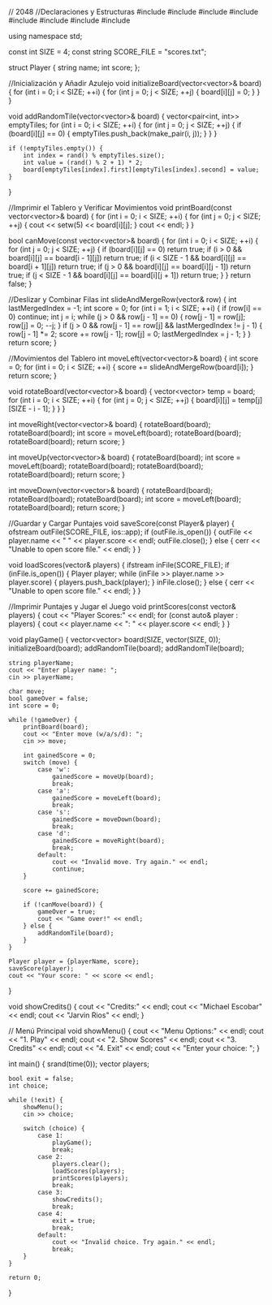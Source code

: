 // 2048
//Declaraciones y Estructuras
#include <iostream>
#include <cstdlib>
#include <ctime>
#include <vector>
#include <iomanip>
#include <string>
#include <fstream>
#include <algorithm>

using namespace std;

const int SIZE = 4;
const string SCORE_FILE = "scores.txt";

struct Player {
    string name;
    int score;
};

//Inicialización y Añadir Azulejo
void initializeBoard(vector<vector<int>>& board) {
    for (int i = 0; i < SIZE; ++i) {
        for (int j = 0; j < SIZE; ++j) {
            board[i][j] = 0;
        }
    }
}

void addRandomTile(vector<vector<int>>& board) {
    vector<pair<int, int>> emptyTiles;
    for (int i = 0; i < SIZE; ++i) {
        for (int j = 0; j < SIZE; ++j) {
            if (board[i][j] == 0) {
                emptyTiles.push_back(make_pair(i, j));
            }
        }
    }

    if (!emptyTiles.empty()) {
        int index = rand() % emptyTiles.size();
        int value = (rand() % 2 + 1) * 2;
        board[emptyTiles[index].first][emptyTiles[index].second] = value;
    }
}

//Imprimir el Tablero y Verificar Movimientos
void printBoard(const vector<vector<int>>& board) {
    for (int i = 0; i < SIZE; ++i) {
        for (int j = 0; j < SIZE; ++j) {
            cout << setw(5) << board[i][j];
        }
        cout << endl;
    }
}

bool canMove(const vector<vector<int>>& board) {
    for (int i = 0; i < SIZE; ++i) {
        for (int j = 0; j < SIZE; ++j) {
            if (board[i][j] == 0) return true;
            if (i > 0 && board[i][j] == board[i - 1][j]) return true;
            if (i < SIZE - 1 && board[i][j] == board[i + 1][j]) return true;
            if (j > 0 && board[i][j] == board[i][j - 1]) return true;
            if (j < SIZE - 1 && board[i][j] == board[i][j + 1]) return true;
        }
    }
    return false;
}

//Deslizar y Combinar Filas
int slideAndMergeRow(vector<int>& row) {
    int lastMergedIndex = -1;
    int score = 0;
    for (int i = 1; i < SIZE; ++i) {
        if (row[i] == 0) continue;
        int j = i;
        while (j > 0 && row[j - 1] == 0) {
            row[j - 1] = row[j];
            row[j] = 0;
            --j;
        }
        if (j > 0 && row[j - 1] == row[j] && lastMergedIndex != j - 1) {
            row[j - 1] *= 2;
            score += row[j - 1];
            row[j] = 0;
            lastMergedIndex = j - 1;
        }
    }
    return score;
}

//Movimientos del Tablero
int moveLeft(vector<vector<int>>& board) {
    int score = 0;
    for (int i = 0; i < SIZE; ++i) {
        score += slideAndMergeRow(board[i]);
    }
    return score;
}

void rotateBoard(vector<vector<int>>& board) {
    vector<vector<int>> temp = board;
    for (int i = 0; i < SIZE; ++i) {
        for (int j = 0; j < SIZE; ++j) {
            board[i][j] = temp[j][SIZE - i - 1];
        }
    }
}

int moveRight(vector<vector<int>>& board) {
    rotateBoard(board);
    rotateBoard(board);
    int score = moveLeft(board);
    rotateBoard(board);
    rotateBoard(board);
    return score;
}

int moveUp(vector<vector<int>>& board) {
    rotateBoard(board);
    int score = moveLeft(board);
    rotateBoard(board);
    rotateBoard(board);
    rotateBoard(board);
    return score;
}

int moveDown(vector<vector<int>>& board) {
    rotateBoard(board);
    rotateBoard(board);
    rotateBoard(board);
    int score = moveLeft(board);
    rotateBoard(board);
    return score;
}

//Guardar y Cargar Puntajes
void saveScore(const Player& player) {
    ofstream outFile(SCORE_FILE, ios::app);
    if (outFile.is_open()) {
        outFile << player.name << " " << player.score << endl;
        outFile.close();
    } else {
        cerr << "Unable to open score file." << endl;
    }
}

void loadScores(vector<Player>& players) {
    ifstream inFile(SCORE_FILE);
    if (inFile.is_open()) {
        Player player;
        while (inFile >> player.name >> player.score) {
            players.push_back(player);
        }
        inFile.close();
    } else {
        cerr << "Unable to open score file." << endl;
    }
}

//Imprimir Puntajes y Jugar el Juego
void printScores(const vector<Player>& players) {
    cout << "Player Scores:" << endl;
    for (const auto& player : players) {
        cout << player.name << ": " << player.score << endl;
    }
}

void playGame() {
    vector<vector<int>> board(SIZE, vector<int>(SIZE, 0));
    initializeBoard(board);
    addRandomTile(board);
    addRandomTile(board);

    string playerName;
    cout << "Enter player name: ";
    cin >> playerName;

    char move;
    bool gameOver = false;
    int score = 0;

    while (!gameOver) {
        printBoard(board);
        cout << "Enter move (w/a/s/d): ";
        cin >> move;

        int gainedScore = 0;
        switch (move) {
            case 'w':
                gainedScore = moveUp(board);
                break;
            case 'a':
                gainedScore = moveLeft(board);
                break;
            case 's':
                gainedScore = moveDown(board);
                break;
            case 'd':
                gainedScore = moveRight(board);
                break;
            default:
                cout << "Invalid move. Try again." << endl;
                continue;
        }

        score += gainedScore;

        if (!canMove(board)) {
            gameOver = true;
            cout << "Game over!" << endl;
        } else {
            addRandomTile(board);
        }
    }

    Player player = {playerName, score};
    saveScore(player);
    cout << "Your score: " << score << endl;
}

void showCredits() {
    cout << "Credits:" << endl;
    cout << "Michael Escobar" << endl;
    cout << "Jarvin Rios" << endl;
}

// Menú Principal
void showMenu() {
    cout << "Menu Options:" << endl;
    cout << "1. Play" << endl;
    cout << "2. Show Scores" << endl;
    cout << "3. Credits" << endl;
    cout << "4. Exit" << endl;
    cout << "Enter your choice: ";
}

int main() {
    srand(time(0));
    vector<Player> players;

    bool exit = false;
    int choice;

    while (!exit) {
        showMenu();
        cin >> choice;

        switch (choice) {
            case 1:
                playGame();
                break;
            case 2:
                players.clear();
                loadScores(players);
                printScores(players);
                break;
            case 3:
                showCredits();
                break;
            case 4:
                exit = true;
                break;
            default:
                cout << "Invalid choice. Try again." << endl;
                break;
        }
    }

    return 0;
}

